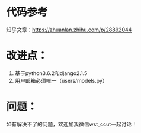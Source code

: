 # 代码参考
知乎文章：https://zhuanlan.zhihu.com/p/28892044

# 改进点：
1. 基于python3.6.2和django2.1.5
2. 用户邮箱必须唯一（users/models.py）

# 问题：
如有解决不了的问题，欢迎加我微信wst_ccut一起讨论！

